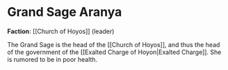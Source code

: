 # Grand Sage Aranya

**Faction**: [[Church of Hoyos]] (leader)

The Grand Sage is the head of the [[Church of Hoyos]], and thus the head of the government of the [[Exalted Charge of Hoyon|Exalted Charge]]. She is rumored to be in poor health.